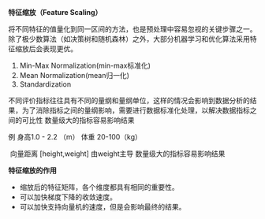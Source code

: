 **特征缩放（Feature Scaling）**

将不同特征的值量化到同一区间的方法，也是预处理中容易忽视的关键步骤之一。除了极少数算法（如决策树和随机森林）之外，大部分机器学习和优化算法采用特征缩放后会表现更优。

1. Min-Max Normalization(min-max标准化)
2. Mean Normalization(mean归一化)
3. Standardization

不同评价指标往往具有不同的量纲和量纲单位，这样的情况会影响到数据分析的结果，为了消除指标之间的量纲影响，需要进行数据标准化处理，以解决数据指标之间的可比性  数量级大的指标容易影响结果

例  身高1.0 - 2.2 （m）  体重 20-100（kg）  

​     向量距离 [height,weight]   由weight主导    数量级大的指标容易影响结果

**特征缩放的作用**

- 缩放后的特征矩阵，各个维度都具有相同的重要性。
- 可以加快梯度下降的收敛速度。
- 可以加快支持向量机的速度，但是会影响最终的结果。